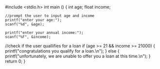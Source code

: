 #include <stdio.h>
int main ()
{
	int age;
	float income;

	//prompt the user to input age and income
	printf("enter your age:");
	scanf("%d", &age);

	printf("enter your annual income:");
	scanf("%F", &income);
//check if the user quallifies for a loan
	if (age >= 21 && income >= 21000) {
		printf("congratulations you qualify for a loan.\n");
	}
	else {
		printf("unfortunately, we are unable to offer you a loan at this time.\n");
	}
	return 0;
}


